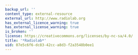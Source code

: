 ```yaml
---
backup_url: ''
content_type: external-resource
external_url: http://www.radiolab.org
has_external_licence_warning: true
has_external_license_warning: true
is_broken: ''
license: https://creativecommons.org/licenses/by-nc-sa/4.0/
title: '*Radiolab*'
uid: 07e5c6f6-dc83-42cc-a8d3-f2a3548b0ee1
---
```

